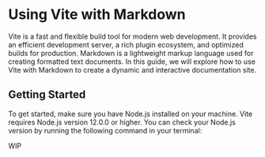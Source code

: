 # Using Vite with Markdown
Vite is a fast and flexible build tool for modern web development. It provides an efficient development server, a rich plugin ecosystem, and optimized builds for production. Markdown is a lightweight markup language used for creating formatted text documents. In this guide, we will explore how to use Vite with Markdown to create a dynamic and interactive documentation site.

## Getting Started
To get started, make sure you have Node.js installed on your machine. Vite requires Node.js version 12.0.0 or higher. You can check your Node.js version by running the following command in your terminal:

WIP
